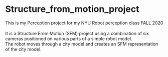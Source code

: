 # Structure_from_motion_project
This is my Perception project for my NYU Robot perception class FALL 2020 <br><br>
It is a Structure From Motion (SFM) project using a combination of six cameras positioned on various parts of a simple robot model.<br>
The robot moves through a city model and creates an SFM representation of the city model.<br>
